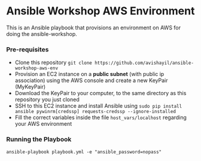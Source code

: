 # Ansible Workshop AWS Environment

This is an Ansible playbook that provisions an environment on AWS for doing the ansible-workshop.

### Pre-requisites

- Clone this repository `git clone https://github.com/avishayil/ansible-workshop-aws-env`
- Provision an EC2 instance on a **public subnet** (with public ip association) using the AWS console and create a new KeyPair (MyKeyPair)
- Download the KeyPair to your computer, to the same directory as this repository you just cloned
- SSH to this EC2 instance and install Ansible using `sudo pip install ansible pywinrm[credssp] requests-credssp --ignore-installed` 
- Fill the correct variables inside the file `host_vars/localhost` regarding your AWS environment

### Running the Playbook

````
ansible-playbook playbook.yml -e "ansible_password=nopass"
````
